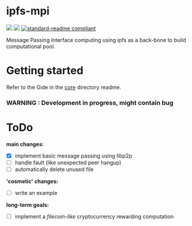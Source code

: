 # ipfs-mpi

[![](https://img.shields.io/badge/project-IPFS-blue.svg?style=flat-square)](https://ipfs.io/)
[![](https://img.shields.io/badge/freenode-%23ipfs-blue.svg?style=flat-square)](http://webchat.freenode.net/?channels=%23ipfs)
[![standard-readme compliant](https://img.shields.io/badge/standard--readme-OK-green.svg?style=flat-square)](https://github.com/RichardLitt/standard-readme)

Message Passing Interface computing using ipfs as a back-bone to build computational pool.

# Getting started

Refer to the Gide in the [core](./core) directory readme.

### WARNING : Development in progress, might contain bug

# ToDo

__main changes:__

- [x] implement basic message passing using libp2p
- [ ] handle fault (like unexpected peer hangup)
- [ ] automatically delete unused file

__'cosmetic' changes:__

- [ ] write an example

__long-term goals:__

- [ ] implement a _filecoin-like_ cryptocurrency rewarding computation
